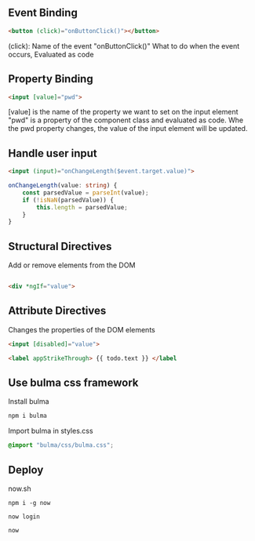 ## Event Binding  
```html
<button (click)="onButtonClick()"></button>
```
(click): Name of the event
"onButtonClick()" What to do when the event occurs, Evaluated as code


## Property Binding
```html
<input [value]="pwd">
```
[value] is the name of the property we want to set on the input element
"pwd" is a property of the component class and evaluated as code. Whe the pwd property changes, the value of the input element will be updated.


## Handle user input
```html
<input (input)="onChangeLength($event.target.value)">
```

```ts
onChangeLength(value: string) {
    const parsedValue = parseInt(value);
    if (!isNaN(parsedValue)) {
        this.length = parsedValue;
    }
}
```

## Structural Directives
Add or remove elements from the DOM
```html

<div *ngIf="value">
```

## Attribute Directives
Changes the properties of the DOM elements
```html
<input [disabled]="value">

<label appStrikeThrough> {{ todo.text }} </label
```


## Use bulma css framework
Install bulma
```bash
npm i bulma
```

Import bulma in styles.css
```css
@import "bulma/css/bulma.css";
```


## Deploy
now.sh
```
npm i -g now

now login

now
```

